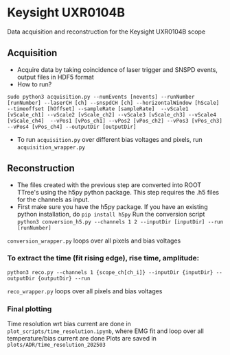 # Keysight UXR0104B
Data acquisition and reconstruction for the Keysight UXR0104B scope


## Acquisition
*  Acquire data by taking coincidence of laser trigger and SNSPD events, output files in HDF5 format
*  How to run? 

`sudo python3 acquisition.py --numEvents [nevents] --runNumber [runNumber] --laserCH [ch] --snspdCH [ch]
 --horizontalWindow [hScale] --timeoffset [hOffset] --sampleRate [sampleRate] 
--vScale1 [vScale_ch1] --vScale2 [vScale_ch2] --vScale3 [vScale_ch3] --vScale4 [vScale_ch4] 
--vPos1 [vPos_ch1] --vPos2 [vPos_ch2] --vPos3 [vPos_ch3] --vPos4 [vPos_ch4] --outputDir [outputDir]`

* To run `acquisition.py` over different bias voltages and pixels, run `acquisition_wrapper.py` 

## Reconstruction
*  The files created with the previous step are converted into ROOT TTree's using the h5py python package. This step requires the .h5 files for the channels as input.
*  First make sure you have the h5py package. If you have an existing python installation, do
`pip install h5py`
Run the conversion script
`python3 conversion_h5.py --channels 1 2 --inputDir [inputDir] --run [runNumber]`

`conversion_wrapper.py` loops over all pixels and bias voltages

### To extract the time (fit rising edge), rise time, amplitude:

`python3 reco.py --channels 1 {scope_ch[ch_i]} --inputDir {inputDir} --outputDir {outputDir} --run`

`reco_wrapper.py` loops over all pixels and bias voltages


### Final plotting

Time resolution wrt bias current are done in `plot_scripts/time_resolution.ipynb`, where EMG fit and loop over all temperature/bias current are done
Plots are saved in `plots/ADR/time_resolution_202503`
